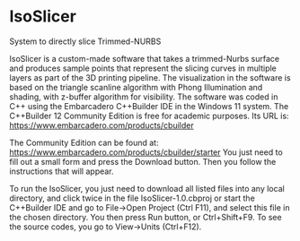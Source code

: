 # IsoSlicer
System to directly slice Trimmed-NURBS

IsoSlicer is a custom-made software that takes a trimmed-Nurbs surface and produces sample points that represent the slicing curves in multiple layers as part of the 3D printing pipeline. The visualization in the software is based on the triangle scanline algorithm with Phong Illumination and shading, with z-buffer algorithm for visibility. The software was coded in C++ using the Embarcadero C++Builder IDE in the Windows 11 system. The C++Builder 12 Community Edition is free for academic purposes.
Its URL is:
https://www.embarcadero.com/products/cbuilder

The Community Edition can be found at:
https://www.embarcadero.com/products/cbuilder/starter
You just need to fill out a small form and press the Download button. Then you follow the instructions that will appear.

To run the IsoSlicer, you just need to download all listed files into any local directory, and click twice in the file 
IsoSlicer-1.0.cbproj
or start the C++Builder IDE and go to File->Open Project (Ctrl F11), and select this file in the chosen directory. You then press Run button, or Ctrl+Shift+F9.
To see the source codes, you go to View->Units (Ctrl+F12).





